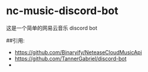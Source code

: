 # nc-music-discord-bot

 这是一个简单的网易云音乐 discord bot

##引用:
- https://github.com/Binaryify/NeteaseCloudMusicApi
- https://github.com/TannerGabriel/discord-bot
- 
